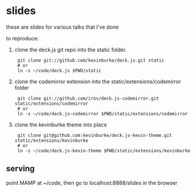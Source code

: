 # slides

these are slides for various talks that I've done

to reproduce:

1. clone the deck.js git repo into the static folder.

        git clone git://github.com/kevinburke/deck.js.git static
        # or
        ln -s ~/code/deck.js $PWD/static

2. clone the codemirror extension into the static/extensions/codemirror folder

        git clone git://github.com/iros/deck.js-codemirror.git static/extensions/codemirror
        # or
        ln -s ~/code/deck.js-codemirror $PWD/static/extensions/codemirror

3. clone the kevinburke theme into place

        git clone git@github.com:kevinburke/deck.js-kevin-theme.git static/extensions/kevinburke
        # or
        ln -s ~/code/deck.js-kevin-theme $PWD/static/extensions/kevinburke

## serving

point MAMP at ~/code, then go to localhost:8888/slides in the browser
